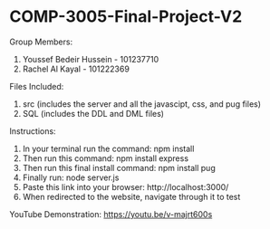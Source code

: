 # COMP-3005-Final-Project-V2

Group Members:
  1. Youssef Bedeir Hussein - 101237710
  2. Rachel Al Kayal - 101222369

Files Included:
  1. src (includes the server and all the javascipt, css, and pug files)
  2. SQL (includes the DDL and DML files)

 Instructions:
   1. In your terminal run the command: npm install
   2. Then run this command: npm install express
   3. Then run this final install command: npm install pug
   4. Finally run: node server.js
   5. Paste this link into your browser: http://localhost:3000/
   6. When redirected to the website, navigate through it to test

YouTube Demonstration:
https://youtu.be/v-majrt600s

